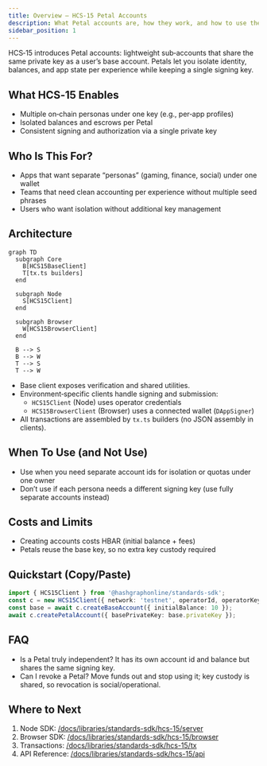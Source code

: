 ```yaml
---
title: Overview — HCS‑15 Petal Accounts
description: What Petal accounts are, how they work, and how to use the Standards SDK to create and manage them.
sidebar_position: 1
---
```


HCS‑15 introduces Petal accounts: lightweight sub‑accounts that share the same private key as a user’s base account. Petals let you isolate identity, balances, and app state per experience while keeping a single signing key.

## What HCS‑15 Enables

- Multiple on‑chain personas under one key (e.g., per‑app profiles)
- Isolated balances and escrows per Petal
- Consistent signing and authorization via a single private key

## Who Is This For?

- Apps that want separate “personas” (gaming, finance, social) under one wallet
- Teams that need clean accounting per experience without multiple seed phrases
- Users who want isolation without additional key management

## Architecture

```mermaid
graph TD
  subgraph Core
    B[HCS15BaseClient]
    T[tx.ts builders]
  end

  subgraph Node
    S[HCS15Client]
  end

  subgraph Browser
    W[HCS15BrowserClient]
  end

  B --> S
  B --> W
  T --> S
  T --> W
```

- Base client exposes verification and shared utilities.
- Environment‑specific clients handle signing and submission:
  - `HCS15Client` (Node) uses operator credentials
  - `HCS15BrowserClient` (Browser) uses a connected wallet (`DAppSigner`)
- All transactions are assembled by `tx.ts` builders (no JSON assembly in clients).

## When To Use (and Not Use)

- Use when you need separate account ids for isolation or quotas under one owner
- Don’t use if each persona needs a different signing key (use fully separate accounts instead)

## Costs and Limits

- Creating accounts costs HBAR (initial balance + fees)
- Petals reuse the base key, so no extra key custody required

## Quickstart (Copy/Paste)

```ts
import { HCS15Client } from '@hashgraphonline/standards-sdk';
const c = new HCS15Client({ network: 'testnet', operatorId, operatorKey });
const base = await c.createBaseAccount({ initialBalance: 10 });
await c.createPetalAccount({ basePrivateKey: base.privateKey });
```

## FAQ

- Is a Petal truly independent? It has its own account id and balance but shares the same signing key.
- Can I revoke a Petal? Move funds out and stop using it; key custody is shared, so revocation is social/operational.

## Where to Next

1. Node SDK: [/docs/libraries/standards-sdk/hcs-15/server](/docs/libraries/standards-sdk/hcs-15/server)
2. Browser SDK: [/docs/libraries/standards-sdk/hcs-15/browser](/docs/libraries/standards-sdk/hcs-15/browser)
3. Transactions: [/docs/libraries/standards-sdk/hcs-15/tx](/docs/libraries/standards-sdk/hcs-15/tx)
4. API Reference: [/docs/libraries/standards-sdk/hcs-15/api](/docs/libraries/standards-sdk/hcs-15/api)
